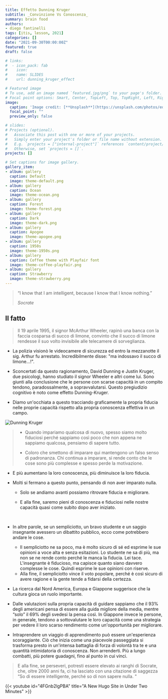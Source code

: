 ```yaml
---
title: Effetto Dunning Kruger
subtitle: _Convinzione Vs Conoscenza_
summary: brain food
authors:
- diego fantinelli
tags: [itis, lesson, 2021]
categories: []
date: "2021-09-30T00:00:00Z"
featured: true
draft: false

# links:
#  - icon_pack: fab
#    icon: 
#    name: SLIDES
#    url: dunning_kruger_effect

# Featured image
# To use, add an image named `featured.jpg/png` to your page's folder.
# Focal point options: Smart, Center, TopLeft, Top, TopRight, Left, Right, BottomLeft, Bottom, BottomRight
image:
  caption: 'Image credit: [**Unsplash**](https://unsplash.com/photos/edJCx-EOLxY)'
  focal_point: ""
  preview_only: false

# slides: 
# Projects (optional).
#   Associate this post with one or more of your projects.
#   Simply enter your project's folder or file name without extension.
#   E.g. `projects = ["internal-project"]` references `content/project/deep-learning/index.md`.
#   Otherwise, set `projects = []`.
projects: []

# Set captions for image gallery.
gallery_item:
- album: gallery
  caption: Default
  image: theme-default.png
- album: gallery
  caption: Ocean
  image: theme-ocean.png
- album: gallery
  caption: Forest
  image: theme-forest.png
- album: gallery
  caption: Dark
  image: theme-dark.png
- album: gallery
  caption: Apogee
  image: theme-apogee.png
- album: gallery
  caption: 1950s
  image: theme-1950s.png
- album: gallery
  caption: Coffee theme with Playfair font
  image: theme-coffee-playfair.png
- album: gallery
  caption: Strawberry
  image: theme-strawberry.png
---
```


<!-- {{< toc hide_on="xl" >}} -->

> “I know that I am intelligent, because I know that I know nothing.”
>
> _Socrate_

## Il fatto

>Il 19 aprile 1995, il signor McArthur Wheeler, rapinò una banca con la faccia cosparsa di succo di limone,
 convinto che il succo di limone rendesse il suo volto invisibile alle telecamere di sorveglianza.

- La polizia visionò le videocamere di sicurezza ed entro la mezzanotte il sig. Arthur fu arrestato. Incredibilmente disse: "ma indossavo il succo di limone...!".

- Sconcertati da questo ragionamento, David Dunning e Justin Kruger, due psicologi, hanno studiato il signor Wheeler e altri come lui. Sono giunti alla conclusione che le persone con scarse capacità in un compito tendono, paradossalmente, a sopravvalutarsi. Questo pregiudizio cognitivo è noto come effetto Dunning-Kruger.

- Diamo un'occhiata a questo tracciando graficamente la propria fiducia nelle proprie capacità rispetto alla propria conoscenza effettiva in un campo.

![Dunning Kruger](https://thehrbpstory.files.wordpress.com/2017/11/dunning-kruger-0011-e1511849012667.jpg)

> - Quando impariamo qualcosa di nuovo, spesso siamo molto fiduciosi perché sappiamo così poco che non appena ne sappiamo qualcosa, pensiamo di sapere tutto.
>
> - Coloro che smettono di imparare qui mantengono un falso senso di padronanza. Chi continua a imparare, si rende conto che le cose sono più complesse e spesso perde la motivazione.

- E più aumentano la loro conoscenza, più diminuisce la loro fiducia.

- Molti si fermano a questo punto, pensando di non aver imparato nulla.

  - Solo se andiamo avanti possiamo ritrovare fiducia e migliorare.

  - E alla fine, saremo pieni di conoscenza e fiduciosi nelle nostre capacità quasi come subito dopo aver iniziato.

<br>

- In altre parole, se un sempliciotto, un bravo studente e un saggio insegnante avessero un dibattito pubblico, ecco come potrebbero andare le cose.
  - Il sempliciotto ne sa poco, ma è molto sicuro di sé ed esprime le sue opinioni a voce alta e senza esitazioni. Lo studente ne sa di più, ma non se ne rende conto perché le manca la fiducia. Lei tace. L'insegnante è fiducioso, ma capisce quanto siano davvero complesse le cose. Quindi esprime le sue opinioni con riserve.
  - Alla fine, il sempliciotto vince il voto popolare, perché è così sicuro di avere ragione e la gente tende a fidarsi della certezza.

- La ricerca dal Nord America, Europa e Giappone suggerisce che la cultura gioca un ruolo importante.

- Dalle valutazioni sulla propria capacità di guidare sappiamo che il 93% degli americani pensa di essere alla guida migliore della media, mentre “solo” il 69% degli svedesi la pensa così. In Giappone invece le persone, in generale, tendono a sottovalutare le loro capacità come una strategia per vedere il loro scarso rendimento come un'opportunità per migliorare.

- Intraprendere un viaggio di apprendimento può essere un'esperienza scoraggiante. Ciò che inizia come una piacevole passeggiata si trasforma presto in un'intensa battaglia di forza di volontà tra te e una quantità intimidatoria di conoscenza. Non arrenderti. Più a lungo combatti, più potere guadagni, fino al punto in cui vinci.

>E alla fine, se perseveri, potresti essere elevato ai ranghi di Socrate, che, oltre 2000 anni fa, ci ha lasciato con una citazione di saggezza “So di essere intelligente, perché so di non sapere nulla. "

{{< youtube id="4FGnb2lgPBA" title="A New Hugo Site in Under Two Minutes" >}}

